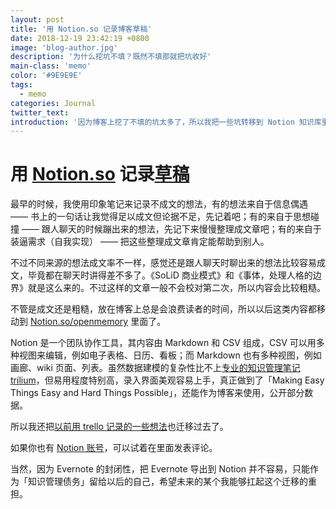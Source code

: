 ```yaml
---
layout: post
title: '用 Notion.so 记录博客草稿'
date: 2018-12-19 23:42:19 +0800
image: 'blog-author.jpg'
description: '为什么挖坑不填？既然不填那就把坑收好'
main-class: 'memo'
color: '#9E9E9E'
tags:
  - memo
categories: Journal
twitter_text:
introduction: '因为博客上挖了不填的坑太多了，所以我把一些坑转移到 Notion 知识库里暂时打入冷宫'
---
```


# 用 [Notion.so](https://www.notion.so/?r=c32e548ed11c49f9a191acc8ad72360f) 记录[草稿](https://www.notion.so/openmemory/4a6c3229a78e4c1ba7c6b2261804fe34)

最早的时候，我使用印象笔记来记录不成文的想法，有的想法来自于信息偶遇 —— 书上的一句话让我觉得足以成文但论据不足，先记着吧；有的来自于思想碰撞 —— 跟人聊天的时候蹦出来的想法，先记下来慢慢整理成文章吧；有的来自于装逼需求（自我实现） —— 把这些整理成文章肯定能帮助到别人。

不过不同来源的想法成文率不一样，感觉还是跟人聊天时聊出来的想法比较容易成文，毕竟都在聊天时讲得差不多了。《SoLiD 商业模式》和《事体，处理人格的边界》就是这么来的。不过这样的文章一般不会校对第二次，所以内容会比较粗糙。

不管是成文还是粗糙，放在博客上总是会浪费读者的时间，所以以后这类内容都移动到 [Notion.so/openmemory](https://www.notion.so/openmemory/4a6c3229a78e4c1ba7c6b2261804fe34) 里面了。

Notion 是一个团队协作工具，其内容由 Markdown 和 CSV 组成，CSV 可以用多种视图来编辑，例如电子表格、日历、看板；而 Markdown 也有多种视图，例如画廊、wiki 页面、列表。虽然数据建模的复杂性比不上[专业的知识管理笔记 trilium](https://github.com/zadam/trilium)，但易用程度特别高，录入界面美观容易上手，真正做到了「Making Easy Things Easy and Hard Things Possible」，还能作为博客来使用，公开部分数据。

所以我还把[以前用 trello 记录的一些想法](https://www.notion.so/openmemory/2016-Trello-f799326032a34117a9c518062550c64b)也迁移过去了。

如果你也有 [Notion 账号](https://www.notion.so/?r=c32e548ed11c49f9a191acc8ad72360f)，可以试着在里面发表评论。

当然，因为 Evernote 的封闭性，把 Evernote 导出到 Notion 并不容易，只能作为「知识管理债务」留给以后的自己，希望未来的某个我能够扛起这个迁移的重担。
